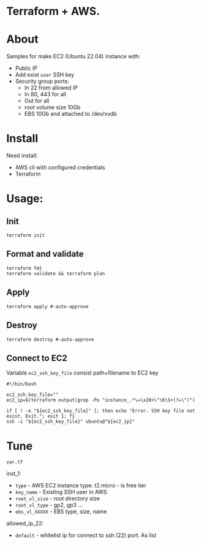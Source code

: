 # Terraform + AWS. 

# About
Samples for make EC2 (Ubuntu 22.04) instance with:
 - Public IP
 - Add exist `user` SSH key
 - Security group ports:
   - In 22 from allowed IP
   - In 80, 443 for all
   - Out for all
   - root volume size 10Gb
   - EBS 10Gb and attached to /dev/xvdb

# Install
Need install:
 - AWS cli with configured credentials
 - Terraform

# Usage:

## Init
```shell
terraform init
```

## Format and validate
```shell
terraform fmt 
terraform validate && terraform plan
```

## Apply
```shell
terraform apply #-auto-approve
```

## Destroy
```shell
terraform destroy #-auto-approve
```

## Connect to EC2
Variable `ec2_ssh_key_file` consist path+filename to EC2 key
```shell
#!/bin/bash

ec2_ssh_key_file=""
ec2_ip=$(terraform output|grep -Po "instance_.*\=\x20+\"\K\S+(?=\")")

if [ ! -e "${ec2_ssh_key_file}" ]; then echo "Error. SSH key file not exist. Exit."; exit 1; fi
ssh -i "${ec2_ssh_key_file}" ubuntu@"${ec2_ip}"
```

# Tune
`var.tf`

inst_1:
 - `type`         - AWS EC2 instance type. t2.micro - is free tier
 - `key_name`     - Existing SSH user in AWS 
 - `root_vl_size` - root directory size
 - `root_vl_type` - gp2, gp3 ...
 - `ebs_vl_XXXXX` - EBS type, size, name

allowed_ip_22:
 - `default` - whitelist ip for connect to ssh (22) port. As list
 
